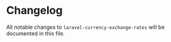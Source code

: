 # Changelog

All notable changes to `laravel-currency-exchange-rates` will be documented in this file.
